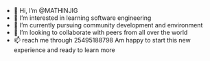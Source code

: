 - 👋 Hi, I’m @MATHINJIG
- 👀 I’m interested in learning software engineering
- 🌱 I’m currently pursuing community development and environment
- 💞️ I’m looking to collaborate with peers from all over the world
- 📫 reach me through 25495188798
      Am happy to start this new experience and ready to learn more
<!---
MATHINJIG/MATHINJIG is a ✨ special ✨ repository because its `README.md` (this file) appears on your GitHub profile.
You can click the Preview link to take a look at your changes.
--->
